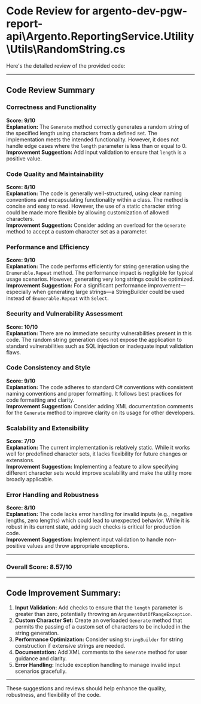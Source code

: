 # Code Review for argento-dev-pgw-report-api\Argento.ReportingService.Utility\Utils\RandomString.cs

Here's the detailed review of the provided code:

---

## Code Review Summary

### Correctness and Functionality
**Score: 9/10**  
**Explanation:** The `Generate` method correctly generates a random string of the specified length using characters from a defined set. The implementation meets the intended functionality. However, it does not handle edge cases where the `length` parameter is less than or equal to 0.  
**Improvement Suggestion:** Add input validation to ensure that `length` is a positive value. 

### Code Quality and Maintainability
**Score: 8/10**  
**Explanation:** The code is generally well-structured, using clear naming conventions and encapsulating functionality within a class. The method is concise and easy to read. However, the use of a static character string could be made more flexible by allowing customization of allowed characters.  
**Improvement Suggestion:** Consider adding an overload for the `Generate` method to accept a custom character set as a parameter.

### Performance and Efficiency
**Score: 9/10**  
**Explanation:** The code performs efficiently for string generation using the `Enumerable.Repeat` method. The performance impact is negligible for typical usage scenarios. However, generating very long strings could be optimized.  
**Improvement Suggestion:** For a significant performance improvement—especially when generating large strings—a StringBuilder could be used instead of `Enumerable.Repeat` with `Select`.

### Security and Vulnerability Assessment
**Score: 10/10**  
**Explanation:** There are no immediate security vulnerabilities present in this code. The random string generation does not expose the application to standard vulnerabilities such as SQL injection or inadequate input validation flaws. 

### Code Consistency and Style
**Score: 9/10**  
**Explanation:** The code adheres to standard C# conventions with consistent naming conventions and proper formatting. It follows best practices for code formatting and clarity.  
**Improvement Suggestion:** Consider adding XML documentation comments for the `Generate` method to improve clarity on its usage for other developers.

### Scalability and Extensibility
**Score: 7/10**  
**Explanation:** The current implementation is relatively static. While it works well for predefined character sets, it lacks flexibility for future changes or extensions.  
**Improvement Suggestion:** Implementing a feature to allow specifying different character sets would improve scalability and make the utility more broadly applicable.

### Error Handling and Robustness
**Score: 8/10**  
**Explanation:** The code lacks error handling for invalid inputs (e.g., negative lengths, zero lengths) which could lead to unexpected behavior. While it is robust in its current state, adding such checks is critical for production code.  
**Improvement Suggestion:** Implement input validation to handle non-positive values and throw appropriate exceptions.

---

### Overall Score: 8.57/10

---

## Code Improvement Summary:
1. **Input Validation:** Add checks to ensure that the `length` parameter is greater than zero, potentially throwing an `ArgumentOutOfRangeException`.
2. **Custom Character Set:** Create an overloaded `Generate` method that permits the passing of a custom set of characters to be included in the string generation.
3. **Performance Optimization:** Consider using `StringBuilder` for string construction if extensive strings are needed.
4. **Documentation:** Add XML comments to the `Generate` method for user guidance and clarity.
5. **Error Handling:** Include exception handling to manage invalid input scenarios gracefully.

--- 

These suggestions and reviews should help enhance the quality, robustness, and flexibility of the code.